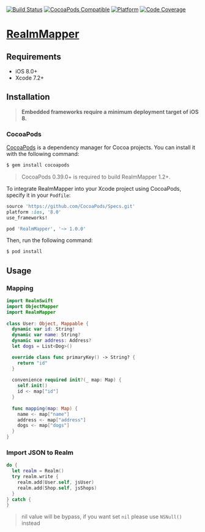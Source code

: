 [![Build Status](https://travis-ci.org/zendobk/RealmMapper.svg?branch=master)](https://travis-ci.org/zendobk/RealmMapper)
[![CocoaPods Compatible](https://img.shields.io/cocoapods/v/RealmMapper.svg)](https://img.shields.io/cocoapods/v/RealmMapper.svg)
[![Platform](https://img.shields.io/cocoapods/p/RealmMapper.svg?style=flat)](http://cocoadocs.org/docsets/RealmMapper)
[![Code Coverage](http://codecov.io/github/zendobk/RealmMapper/coverage.svg?branch=master)](http://codecov.io/github/zendobk/RealmMapper?branch=master)

[RealmMapper](https://github.com/zendobk/RealmMapper)
============

## Requirements

 - iOS 8.0+
 - Xcode 7.2+

## Installation
 
 > **Embedded frameworks require a minimum deployment target of iOS 8.**

### CocoaPods
 
[CocoaPods](http://cocoapods.org) is a dependency manager for Cocoa projects. You can install it with the following command:
 
```bash
$ gem install cocoapods
 ```
 
> CocoaPods 0.39.0+ is required to build RealmMapper 1.2+.
 
To integrate RealmMapper into your Xcode project using CocoaPods, specify it in your `Podfile`:
 
```ruby
source 'https://github.com/CocoaPods/Specs.git'
platform :ios, '8.0'
use_frameworks!

pod 'RealmMapper', '~> 1.0.0'
```
 
Then, run the following command:
 
```bash
$ pod install
```

## Usage

### Mapping
```swift
import RealmSwift
import ObjectMapper
import RealmMapper
 
class User: Object, Mappable {
  dynamic var id: String!
  dynamic var name: String?
  dynamic var address: Address?
  let dogs = List<Dog>()

  override class func primaryKey() -> String? {
    return "id"
  }
  
  convenience required init?(_ map: Map) {
    self.init()
    id <- map["id"]
  }
 
  func mapping(map: Map) {
    name <- map["name"]
    address <- map["address"]
    dogs <- map["dogs"]    
  }
}
```
### Import JSON to Realm
```swift
do {
  let realm = Realm()
  try realm.write {
    realm.add(User.self, jsUser)
    realm.add(Shop.self, jsShops)
  }
} catch {  
}

```

> nil value will be bypass, if you want set `nil` please use `NSNull()` instead
